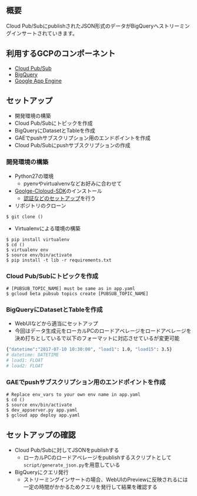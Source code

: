 ## 概要
Cloud Pub/SubにpublishされたJSON形式のデータがBigQueryへストリーミングインサートされていきます。

## 利用するGCPのコンポーネント
- [Cloud Pub/Sub](https://cloud.google.com/pubsub/?hl=ja)
- [BigQuery](https://cloud.google.com/bigquery/?hl=ja)
- [Google App Engine](https://cloud.google.com/appengine/?hl=ja)

## セットアップ
- 開発環境の構築
- Cloud Pub/Subにトピックを作成
- BigQueryにDatasetとTableを作成
- GAEでpushサブスクリプション用のエンドポイントを作成
- Cloud Pub/Subにpushサブスクリプションの作成

### 開発環境の構築
- Python27の環境
  - pyenvやvirtualvenvなどお好みに合わせて
- [Goolge-Cloloud-SDK](https://cloud.google.com/sdk/?hl=ja)のインストール
  - [認証などのセットアップ](https://cloud.google.com/sdk/docs/initializing?hl=ja)を行う
- リポジトリのクローン
```
$ git clone ()
```
- Virtualenvによる環境の構築
```
$ pip install virtualenv
$ cd ()
$ virtualenv env
$ source env/bin/activate
$ pip install -t lib -r requirements.txt
```

### Cloud Pub/Subにトピックを作成
```
# [PUBSUB_TOPIC_NAME] must be same as in app.yaml
$ gcloud beta pubsub topics create [PUBSUB_TOPIC_NAME]
```

### BigQueryにDatasetとTableを作成
- WebUIなどから適当にセットアップ
- 今回はデータ生成元をローカルPCのロードアベレージをロードアベレージを決め打ちとしているで以下のフォーマットに対応させているが変更可能
```bash
{"datetime":"2017-07-10 10:30:00", "load1": 1.0, "load15": 3.5}
# datetime: DATETIME
# load1: FLOAT
# load2: FLOAT
```

### GAEでpushサブスクリプション用のエンドポイントを作成
```
# Replace env_vars to your own env name in app.yaml
$ cd ()
$ source env/bin/activate
$ dev_appserver.py app.yaml
$ gcloud app deploy app.yaml
```

## セットアップの確認
- Cloud Pub/Subに対してJSONをpublishする
  - ローカルPCのロードアベレージをpublishするスクリプトとして`script/generate_json.py`を用意している
- BigQueryにクエリ発行
  - ストリーミングインサートの場合、WebUIのPreviewに反映されるには一定の時間がかかるためクエリを発行して結果を確認する
